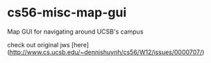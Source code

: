 cs56-misc-map-gui
=================

Map GUI for navigating around UCSB's campus

check out original jws [here] (http://www.cs.ucsb.edu/~dennishuynh/cs56/W12/issues/0000707/)
